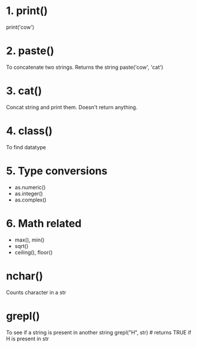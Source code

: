 # 1. print()
print('cow')

# 2. paste()
To concatenate two strings. Returns the string
paste('cow', 'cat')

# 3. cat()
Concat string and print them. Doesn't return anything.

# 4. class()
To find datatype

# 5. Type conversions
- as.numeric()
- as.integer()
- as.complex()

# 6. Math related
- max(), min()
- sqrt()
- ceiling(), floor()

# nchar()
Counts character in a str

# grepl()
To see if a string is present in another string
grepl("H", str) # returns TRUE if H is present in str